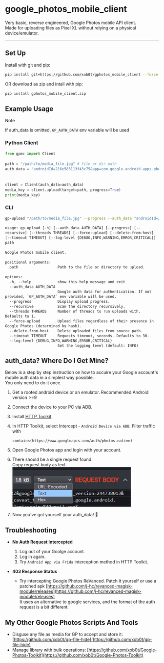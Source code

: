 # google_photos_mobile_client

Very basic, reverse engineered, Google Photos mobile API client.  
Made for uploading files as Pixel XL without relying on a physical device/emulator.

---

## Set Up

Install with git and pip:

```bash
pip install git+https://github.com/xob0t/gphotos_mobile_client --force-reinstall
```

OR download as zip and intall with pip:

```bash
pip install gphotos_mobile_client.zip
```

## Example Usage

> [!NOTE]
> If auth_data is omitted, `GP_AUTH_DATA` env variable will be used

### Python Client

```python
from gpmc import Client

path = "/path/to/media_file.jpg" # file or dir path
auth_data = "androidId=216e583113f43c75&app=com.google.android.apps.photos&client_sig=34bb24c05e47e0aefa65a58a762171d9b613a680..."


client = Client(auth_data=auth_data)
media_key = client.upload(target=path, progress=True)
print(media_key)

```

### CLI

```bash
gp-upload "/path/to/media_file.jpg" --progress --auth_data "androidId=216e583113f43c75&app=com.google.android.apps.photos&client_sig=34bb24c05e47e0aefa65a58a762171d9b613a680..."
```

```text
usage: gp-upload [-h] [--auth_data AUTH_DATA] [--progress] [--recursive] [--threads THREADS] [--force-upload] [--delete-from-host] [--timeout TIMEOUT] [--log-level {DEBUG,INFO,WARNING,ERROR,CRITICAL}] path

Google Photos mobile client.

positional arguments:
  path                  Path to the file or directory to upload.

options:
  -h, --help            show this help message and exit
  --auth_data AUTH_DATA
                        Google auth data for authentication. If not provided, `GP_AUTH_DATA` env variable will be used.
  --progress            Display upload progress.
  --recursive           Scan the directory recursively.
  --threads THREADS     Number of threads to run uploads with. Defaults to 1.
  --force-upload        Upload files regardless of their presence in Google Photos (determined by hash).
  --delete-from-host    Delete uploaded files from source path.
  --timeout TIMEOUT     Requests timeout, seconds. Defaults to 30.
  --log-level {DEBUG,INFO,WARNING,ERROR,CRITICAL}
                        Set the logging level (default: INFO)
```

## auth_data? Where Do I Get Mine?

Below is a step by step instruction on how to accuire your Google account's mobile auth data in a simplest way possible.  
You only need to do it once.

1. Get a rooted android device or an emulator. Recommended Android version >=9
2. Connect the device to your PC via ADB.
3. Install [HTTP Toolkit](https://httptoolkit.com)
4. In HTTP Toolkit, select Intercept - `Android Device via ADB`. Filter traffic with

    ```text
    contains(https://www.googleapis.com/auth/photos.native)
    ```

5. Open Google Photos app and login with your account.
6. There should be a single request found.  
   Copy request body as text.  
   ![http_toolkit_tip](media/image.png)
7. Now you've got yourself your auth_data! 🎉

## Troubleshooting

- __No Auth Request Intercepted__  
  1. Log out of your Goolge account.
  2. Log in again.
  3. Try `Android App via Frida` interception method in HTTP Toolkit.

- __403 Response Status__  
  - Try intercepting Google Photos ReVanced. Patch it yourself or use a patched apk [https://github.com/j-hc/revanced-magisk-module/releases](https://github.com/j-hc/revanced-magisk-module/releases)  
    It uses an alternative to google services, and the format of the auth request is a bit different.

## My Other Google Photos Scripts And Tools

- Disguse any file as media for GP to accept and store it: [https://github.com/xob0t/gp-file-hide](https://github.com/xob0t/gp-file-hide)
- Manage library with bulk operations: [https://github.com/xob0t/Google-Photos-Toolkit](https://github.com/xob0t/Google-Photos-Toolkit)
